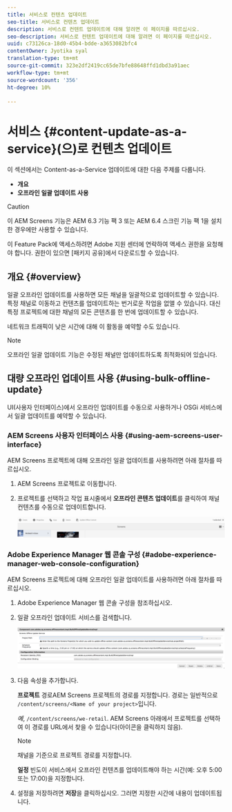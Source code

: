 ```yaml
---
title: 서비스로 컨텐츠 업데이트
seo-title: 서비스로 컨텐츠 업데이트
description: 서비스로 컨텐트 업데이트에 대해 알려면 이 페이지를 따르십시오.
seo-description: 서비스로 컨텐트 업데이트에 대해 알려면 이 페이지를 따르십시오.
uuid: c73126ca-18d0-45b4-bdde-a3653082bfc4
contentOwner: Jyotika syal
translation-type: tm+mt
source-git-commit: 323e2df2419cc65de7bfe88648ffd1dbd3a91aec
workflow-type: tm+mt
source-wordcount: '356'
ht-degree: 10%

---
```



# 서비스 {#content-update-as-a-service}(으)로 컨텐츠 업데이트

이 섹션에서는 Content-as-a-Service 업데이트에 대한 다음 주제를 다룹니다.

* **개요**
* **오프라인 일괄 업데이트 사용**

>[!CAUTION]
>
>이 AEM Screens 기능은 AEM 6.3 기능 팩 3 또는 AEM 6.4 스크린 기능 팩 1을 설치한 경우에만 사용할 수 있습니다.
>
>이 Feature Pack에 액세스하려면 Adobe 지원 센터에 연락하여 액세스 권한을 요청해야 합니다. 권한이 있으면 [패키지 공유]에서 다운로드할 수 있습니다.

## 개요 {#overview}

일괄 오프라인 업데이트를 사용하면 모든 채널을 일괄적으로 업데이트할 수 있습니다. 특정 채널로 이동하고 컨텐츠를 업데이트하는 번거로운 작업을 없앨 수 있습니다. 대신 특정 프로젝트에 대한 채널의 모든 콘텐츠를 한 번에 업데이트할 수 있습니다.

네트워크 트래픽이 낮은 시간에 대해 이 활동을 예약할 수도 있습니다.

>[!NOTE]
>
>오프라인 일괄 업데이트 기능은 수정된 채널만 업데이트하도록 최적화되어 있습니다.

## 대량 오프라인 업데이트 사용 {#using-bulk-offline-update}

UI(사용자 인터페이스)에서 오프라인 업데이트를 수동으로 사용하거나 OSGi 서비스에서 일괄 업데이트를 예약할 수 있습니다.

### AEM Screens 사용자 인터페이스 사용 {#using-aem-screens-user-interface}

AEM Screens 프로젝트에 대해 오프라인 일괄 업데이트를 사용하려면 아래 절차를 따르십시오.

1. AEM Screens 프로젝트로 이동합니다.
1. 프로젝트를 선택하고 작업 표시줄에서 **오프라인 콘텐츠 업데이트**&#x200B;를 클릭하여 채널 컨텐츠를 수동으로 업데이트합니다.

   ![screen_shot_2018-04-24at122256pm](assets/screen_shot_2018-04-24at122256pm.png)

### Adobe Experience Manager 웹 콘솔 구성 {#adobe-experience-manager-web-console-configuration}

AEM Screens 프로젝트에 대해 오프라인 일괄 업데이트를 사용하려면 아래 절차를 따르십시오.

1. Adobe Experience Manager 웹 콘솔 구성을 참조하십시오.
1. 일괄 오프라인 업데이트 서비스를 검색합니다.

   ![screen_shot_2018-04-24at121428pm](assets/screen_shot_2018-04-24at121428pm.png)

1. 다음 속성을 추가합니다.

   **프로젝트** 경로AEM Screens 프로젝트의 경로를 지정합니다. 경로는 일반적으로 `/content/screens/<Name of your project>`입니다.

   *예*, `/content/screens/we-retail`. AEM Screens 아래에서 프로젝트를 선택하여 이 경로를 URL에서 찾을 수 있습니다(아이콘을 클릭하지 않음).

   >[!NOTE]
   >
   >채널을 기준으로 프로젝트 경로를 지정합니다.

   **일정** 빈도이 서비스에서 오프라인 컨텐츠를 업데이트해야 하는 시간(예: 오후 5:00 또는 17:00)을 지정합니다.

1. 설정을 저장하려면 **저장**&#x200B;을 클릭하십시오. 그러면 지정한 시간에 내용이 업데이트됩니다.

